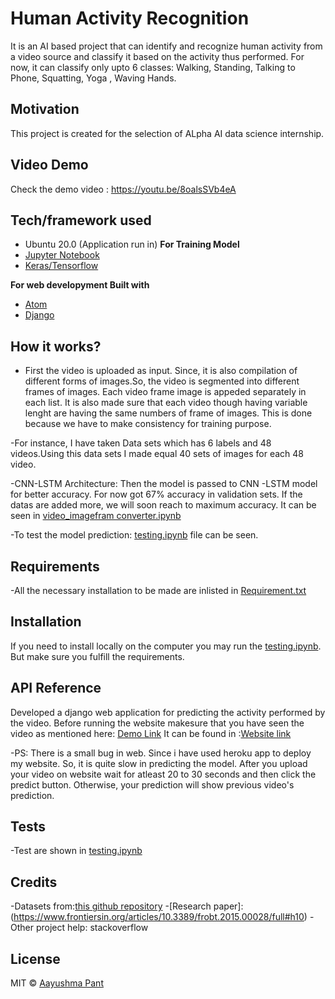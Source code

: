 # Human Activity Recognition
It is an AI based project that can identify and recognize human activity from a video source and classify it based
on the activity thus performed. For now, it can classify only upto 6 classes: Walking, Standing, Talking to Phone, Squatting, Yoga , Waving Hands.

## Motivation
This project is created for the selection of ALpha AI data science internship.


## Video Demo
Check the demo video : https://youtu.be/8oalsSVb4eA

## Tech/framework used
- Ubuntu 20.0 (Application run in)
<b> For Training Model </b>
- [Jupyter Notebook](https://jupyter.org/install)
- [Keras/Tensorflow](https://keras.io/)

<b> For web developyment Built with </b>
- [Atom](https://atom.io/)
- [Django](https://www.djangoproject.com/)



## How it works?
- First the video is uploaded as input. Since, it is also compilation of different forms of images.So, the video is segmented into different frames of images.       Each video frame image is appeded separately in each list. It is also made sure that each video though having variable lenght are having the same numbers of      frame of images. This is done because we have to make consistency for training purpose. 
 
-For instance, I have taken Data sets which has 6 labels and 48 videos.Using this data sets I made equal 40 sets of images for each 48 video.

-CNN-LSTM Architecture: Then the model is passed to CNN -LSTM model for better accuracy. For now got 67% accuracy in validation sets. If the datas are added more, we will soon reach to maximum accuracy.  It can be seen in [video_imagefram converter.ipynb](https://github.com/Ayushma00/Human_Activity_Recognition/blob/main/video_imageframe%20converter.ipynb)

-To test the model prediction: [testing.ipynb](https://github.com/Ayushma00/Human_Activity_Recognition/blob/main/testing.ipynb) file can be seen.


## Requirements
-All the necessary installation to be made are inlisted in [Requirement.txt](https://github.com/Ayushma00/Human_Activity_Recognition/blob/main/requirements.txt)

## Installation
If you need to install locally on the computer you may run the [testing.ipynb](https://github.com/Ayushma00/Human_Activity_Recognition/blob/main/testing.ipynb). But make sure you fulfill the requirements. 

## API Reference
Developed a django web application for predicting the activity performed by the video. Before running the website makesure that you have seen the video as mentioned here: [Demo Link](https://youtu.be/8oalsSVb4eA) It can be found in :[Website link](https://human-activity.herokuapp.com/)

-PS: There is a small bug in web. Since i have used heroku app to deploy my website. So, it is quite slow in predicting the model. After you upload your video on website wait for atleast 20 to 30 seconds and then click the predict button. Otherwise, your  prediction will show previous video's prediction.

## Tests
-Test are shown in [testing.ipynb](https://github.com/Ayushma00/Human_Activity_Recognition/blob/main/testing.ipynb)

## Credits
-Datasets from:[this github repository]( https://github.com/ksuresh21/HUMAN-ACTIVITY-RECOGNITION/tree/master/DATA )
-[Research paper]:(https://www.frontiersin.org/articles/10.3389/frobt.2015.00028/full#h10)
-Other project help: stackoverflow

## License
MIT © [Aayushma Pant](https://github.com/Ayushma00/Human_Activity_Recognition/blob/main/LICENSE)
